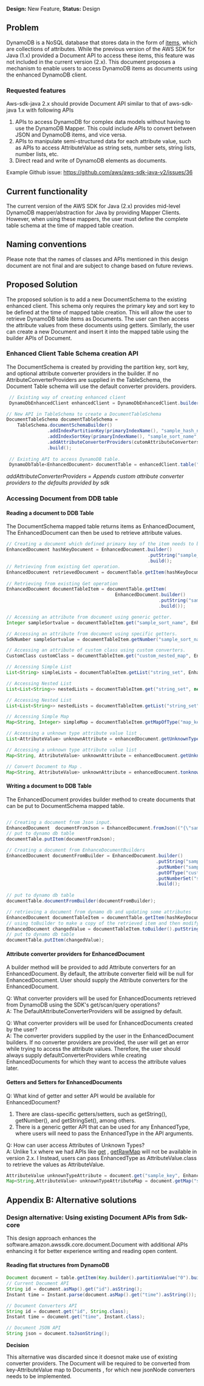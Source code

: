 **Design:** New Feature, **Status:** Design

## Problem

DynamoDB is a NoSQL database that stores data in the form of [items](https://docs.aws.amazon.com/amazondynamodb/latest/developerguide/WorkingWithItems.html), which are collections of attributes. While the 
previous version of the AWS SDK for Java (1.x) provided a Document API to access these items, this feature was not 
included in the current version (2.x). This document proposes a mechanism to enable users to access DynamoDB items as 
documents using the enhanced DynamoDB client.

### Requested features
Aws-sdk-java 2.x should provide Document API similar to that of aws-sdk-java 1.x with following APIs 
1. APIs to access DynamoDB for complex data models without having to use the DynamoDB Mapper. 
 This could include APIs to convert between JSON and DynamoDB items, and vice versa.
2. APIs to manipulate semi-structured data for each attribute value, such as APIs to access AttributeValue as 
 string sets, number sets, string lists, number lists, etc. 
3. Direct read and write of DynamoDB elements as documents.

Example Github issue: https://github.com/aws/aws-sdk-java-v2/issues/36

## Current functionality
The current version of the AWS SDK for Java (2.x) provides mid-level DynamoDB mapper/abstraction for Java by providing 
Mapper Clients. However, when using these mappers, the user must define the complete table schema at the time of mapped 
table creation.

## Naming conventions
Please note that the names of classes and APIs mentioned in this design document are not final and are subject 
to change based on future reviews.

## Proposed Solution

The proposed solution is to add a new DocumentSchema to the existing enhanced client. 
This schema only requires the primary key and sort key to be defined at the time of mapped table creation. 
This will allow the user to retrieve DynamoDB table items as Documents. 
The user can then access the attribute values from these documents using getters. 
Similarly, the user can create a new Document and insert it into the mapped table using the builder APIs of Document.

### Enhanced Client Table Schema creation API
The DocumentSchema is created by providing the partition key, sort key, and optional attribute converter providers in the builder. 
If no AttributeConverterProviders are supplied in the TableSchema, the Document Table schema will use the default converter providers.
providers.

~~~java
 // Existing way of creating enhanced client
 DynamoDbEnhancedClient enhancedClient = DynamoDbEnhancedClient.builder().build();

// New API in TableSchema to create a DocumentTableSchema 
DocumentTableSchema documentTableSchema =
    TableSchema.documentSchemaBuilder()
               .addIndexPartitionKey(primaryIndexName(), "sample_hash_name", AttributeValueType.S)
               .addIndexSortKey(primaryIndexName(), "sample_sort_name", AttributeValueType.N)
               .addAttributeConverterProviders(cutomAttributeConverters, AttributeConverterProvider.defaultProvider())
               .build();
                       
 // Existing API to access DynamoDB table.    
 DynamoDbTable<EnhancedDocument> documentTable = enhancedClient.table("table-name", documentTableSchema);
~~~
*addAttributeConverterProviders = Appends custom attribute converter providers to the defaults provided by sdk*<br>

### Accessing Document  from DDB table
#### Reading a document to DDB Table
The DocumentSchema mapped table returns items as EnhancedDocument,
The EnhancedDocument can then be used to retrieve attribute values.

~~~java
// Creating a document which defined primary key of the item needs to be retrieved
EnhancedDocument hashKeyDocument = EnhancedDocument.builder()
                                                    .putString("sample_hash_name", "sample_value")
                                                    .build();
// Retrieving from existing Get operation.
EnhancedDocument retrievedDocument = documentTable.getItem(hashKeyDocument);
    
// Retrieving from existing Get operation
EnhancedDocument documentTableItem = documentTable.getItem(
                                        EnhancedDocument.builder()
                                                        .putString("sample_hash_name", "sample_value")
                                                        .build());

// Accessing an attribute from document using generic getter.
Integer sampleSortvalue = documentTableItem.get("sample_sort_name", EnhancedType.of(Integer.class));

// Accessing an attribute from document using specific getters.
SdkNumber sampleSortvalue = documentTableItem.getNumber("sample_sort_name"); 

// Accessing an attribute of custom class using custom converters.
CustomClass customClass = documentTableItem.get("custom_nested_map", EnhancedType.of(CustomClass.class));

// Accessing Simple List 
List<String> simpleLists = documentTableItem.getList("string_set", EnhancedType.of(String));

// Accessing Nested List 
List<List<String>> nestedLists = documentTableItem.get("string_set", new EnhancedType<List<List<<String>>>(){}));

// Accessing Nested List 
List<List<String>> nestedLists = documentTableItem.getList("string_set", new EnhancedType<List<<String>>>(){}));

// Accessing Simple Map 
Map<String, Integer> simpleMap = documentTableItem.getMapOfType("map_key", EnhancedType.of(String.class), EnhancedType.of(Integer.class));

// Accessing a unknown type attribute value list .
List<AttributeValue> unknownAttribute = enhancedDocument.getUnknownTypeList("sampleAttribute");

// Accessing a unknown type attribute value list .
Map<String, AttributeValue> unknownAttribute = enhancedDocument.getUnknownTypeMap("sampleAttribute");

// Convert Document to Map .
Map<String, AttributeValue> unknownAttribute = enhancedDocument.tonknownTypeMap();
~~~


#### Writing a document to DDB Table
The EnhancedDocument provides builder method to create documents that can be put to DocumentSchema mapped table.

~~~java

// Creating a document from Json input.   
EnhancedDocument  documentFromJson = EnhancedDocument.fromJson(("{\"sample_hash_name\": \"sample_value_2\"}"));
// put to dynamo db table
documentTable.putItem(documentFromJson);

// Creating a document from EnhanceDocumentBuilders    
EnhancedDocument documentFromBuilder = EnhancedDocument.builder()
                                                       .putString("sample_hash_name", "sample_value_2")
                                                       .putNumber("sample_sort_name", 111)
                                                       .putOfType("customElement", EnhancedType.of(Custom.class))
                                                       .putNumberSet("sample_names", Stream.of(1 ,2 ,3, 4).collect(Collectors.toSet()))
                                                       .build();
    
// put to dynamo db table
documentTable.documentFromBuilder(documentFromBuilder);

// retrieving a document from dynamo db and updating some attributes
EnhancedDocument documentTableItem = documentTable.getItem(hashKeyDocument);
// using toBuilder to make a copy of the retrieved item and then modifying the key attribute
EnhancedDocument changedValue = documentTableItem.toBuilder().putString("key-to-change", "changedValue").build();
// put to dynamo db table
documentTable.putItem(changedValue);
~~~

#### Attribute converter providers for EnhancedDocument

A builder method will be provided to add Attribute converters for an EnhancedDocument. 
By default, the attribute converter field will be null for EnhancedDocument.
User should supply the Attribute converters for the EnhancedDocument.

Q: What converter providers will be used for EnhancedDocuments retrieved from DynamoDB using the SDK's get/scan/query operations?<br>
A: The DefaultAttributeConverterProviders will be assigned by default.

Q: What converter providers will be used for EnhancedDocuments created by the user?<br>
A: The converter providers supplied by the user in the EnhancedDocument builders. If no converter providers are provided,
the user will get an error while trying to access the attribute values. 
Therefore, the user should always supply defaultConverterProviders while creating EnhancedDocuments for which they want 
to access the attribute values later.


#### Getters and Setters for EnhancedDocuments

Q: What kind of getter and setter API would be available for EnhancedDocument?<br>
1. There are class-specific getters/setters, such as getString(), getNumber(), and getStringSet(), among others.
2. There is a generic getter API that can be used for any EnhancedType, where users will need to pass the EnhancedType in the API arguments.

Q: How can user access Attributes of Unknown Types?<br>
A: Unlike 1.x where we had APIs like [get](https://docs.aws.amazon.com/AWSJavaSDK/latest/javadoc/com/amazonaws/services/dynamodbv2/document/Item.html#get-java.lang.String-) ,
[getRawMap](https://docs.aws.amazon.com/AWSJavaSDK/latest/javadoc/com/amazonaws/services/dynamodbv2/document/Item.html#getRawMap-java.lang.String-)
will not be available in version 2.x. I
Instead, users can pass EnhancedType as AttributeValue.class to retrieve the values as AttributeValue.
```java
AttributeValue unknownTypeAttribute = document.get("sample_key", EnhancedType.of(AttributeValue.class));
Map<String,AttributeValue> unknownTypeAttributeMap = document.getMap("sample_key", EnhancedType.of(String.class), EnhancedType.of(AttributeValue.class))

```

## Appendix B: Alternative solutions

### Design alternative: Using existing Document APIs from Sdk-core
This design approach enhances the software.amazon.awssdk.core.document.Document with additional APIs enhancing it for 
better experience writing and reading open content.

#### Reading flat structures from DynamoDB
~~~java
Document document = table.getItem(Key.builder().partitionValue("0").build());
// Current Document API
String id = document.asMap().get("id").asString();
Instant time = Instant.parse(document.asMap().get("time").asString());

// Document Converters API
String id = document.get("id", String.class);
Instant time = document.get("time", Instant.class);

// Document JSON API
String json = document.toJsonString();

~~~

**Decision**

This alternative was discarded since it doesnot make use of existing converter providers.
The Document will be required to be converted from key-AttributeValue map to Documents , for which new jsonNode converters
needs to be implemented.